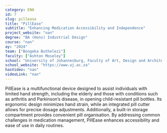 ```yaml
---
category: ENA
id: 7
slug: pillease
title: "PillEase"
subtitle: "Enhancing Medication Accessibility and Independence"
project_website: "nan"
degree: "BA (Hons) Industrial Design"
course: "nan"
ay: "2024"
team: ["Bongeka Buthelezi"]
faculty: ["Ashton Moseley"]
school: "University of Johannesburg, Faculty of Art, Design and Architecture (FADA), Johannesburg, South Africa"
school_website: "https://www.uj.ac.za"
hasVideo: "nan"
videoLink: "nan"
---
```


PillEase is a multifunctional device designed to assist individuals with limited hand strength, including the elderly and those with conditions such as arthritis and Parkinson’s disease, in opening child-resistant pill bottles. Its ergonomic design minimizes hand strain, while an integrated pill cutter allows for precise dosage adjustments. Additionally, a built-in storage compartment provides convenient pill organisation. By addressing common challenges in medication management, PillEase enhances accessibility and ease of use in daily routines.
